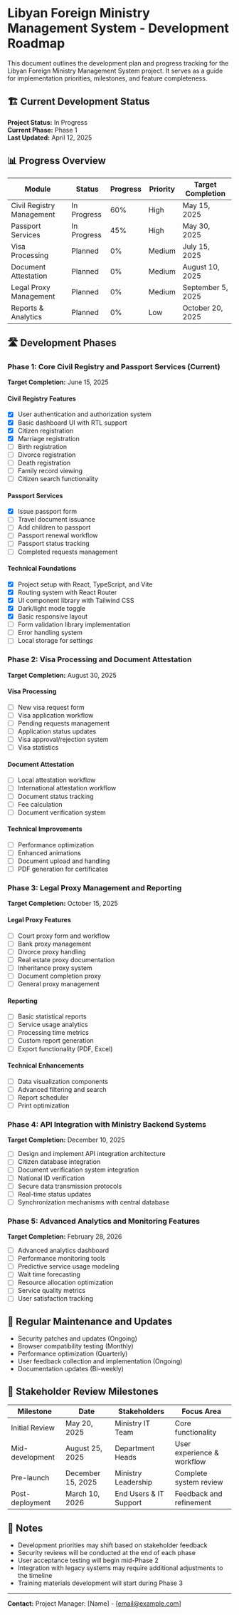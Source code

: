 # Libyan Foreign Ministry Management System - Development Roadmap

This document outlines the development plan and progress tracking for the Libyan Foreign Ministry Management System project. It serves as a guide for implementation priorities, milestones, and feature completeness.

## 🏗️ Current Development Status

**Project Status:** In Progress  
**Current Phase:** Phase 1  
**Last Updated:** April 12, 2025

## 📊 Progress Overview

| Module                    | Status      | Progress | Priority | Target Completion |
|---------------------------|-------------|----------|----------|------------------|
| Civil Registry Management | In Progress | 60%      | High     | May 15, 2025     |
| Passport Services         | In Progress | 45%      | High     | May 30, 2025     |
| Visa Processing           | Planned     | 0%       | Medium   | July 15, 2025    |
| Document Attestation      | Planned     | 0%       | Medium   | August 10, 2025  |
| Legal Proxy Management    | Planned     | 0%       | Medium   | September 5, 2025|
| Reports & Analytics       | Planned     | 0%       | Low      | October 20, 2025 |

## 🛣️ Development Phases

### Phase 1: Core Civil Registry and Passport Services (Current)
**Target Completion:** June 15, 2025

#### Civil Registry Features
- [x] User authentication and authorization system
- [x] Basic dashboard UI with RTL support
- [x] Citizen registration
- [x] Marriage registration
- [ ] Birth registration
- [ ] Divorce registration
- [ ] Death registration
- [ ] Family record viewing
- [ ] Citizen search functionality

#### Passport Services
- [x] Issue passport form
- [ ] Travel document issuance
- [ ] Add children to passport
- [ ] Passport renewal workflow
- [ ] Passport status tracking
- [ ] Completed requests management

#### Technical Foundations
- [x] Project setup with React, TypeScript, and Vite
- [x] Routing system with React Router
- [x] UI component library with Tailwind CSS
- [x] Dark/light mode toggle
- [x] Basic responsive layout
- [ ] Form validation library implementation
- [ ] Error handling system
- [ ] Local storage for settings

### Phase 2: Visa Processing and Document Attestation
**Target Completion:** August 30, 2025

#### Visa Processing
- [ ] New visa request form
- [ ] Visa application workflow
- [ ] Pending requests management
- [ ] Application status updates
- [ ] Visa approval/rejection system
- [ ] Visa statistics

#### Document Attestation
- [ ] Local attestation workflow
- [ ] International attestation workflow
- [ ] Document status tracking
- [ ] Fee calculation
- [ ] Document verification system

#### Technical Improvements
- [ ] Performance optimization
- [ ] Enhanced animations
- [ ] Document upload and handling
- [ ] PDF generation for certificates

### Phase 3: Legal Proxy Management and Reporting
**Target Completion:** October 15, 2025

#### Legal Proxy Features
- [ ] Court proxy form and workflow
- [ ] Bank proxy management
- [ ] Divorce proxy handling
- [ ] Real estate proxy documentation
- [ ] Inheritance proxy system
- [ ] Document completion proxy
- [ ] General proxy management

#### Reporting
- [ ] Basic statistical reports
- [ ] Service usage analytics
- [ ] Processing time metrics
- [ ] Custom report generation
- [ ] Export functionality (PDF, Excel)

#### Technical Enhancements
- [ ] Data visualization components
- [ ] Advanced filtering and search
- [ ] Report scheduler
- [ ] Print optimization

### Phase 4: API Integration with Ministry Backend Systems
**Target Completion:** December 10, 2025

- [ ] Design and implement API integration architecture
- [ ] Citizen database integration
- [ ] Document verification system integration
- [ ] National ID verification
- [ ] Secure data transmission protocols
- [ ] Real-time status updates
- [ ] Synchronization mechanisms with central database

### Phase 5: Advanced Analytics and Monitoring Features
**Target Completion:** February 28, 2026

- [ ] Advanced analytics dashboard
- [ ] Performance monitoring tools
- [ ] Predictive service usage modeling
- [ ] Wait time forecasting
- [ ] Resource allocation optimization
- [ ] Service quality metrics
- [ ] User satisfaction tracking

## 🔄 Regular Maintenance and Updates

- Security patches and updates (Ongoing)
- Browser compatibility testing (Monthly)
- Performance optimization (Quarterly)
- User feedback collection and implementation (Ongoing)
- Documentation updates (Bi-weekly)

## 👥 Stakeholder Review Milestones

| Milestone | Date | Stakeholders | Focus Area |
|-----------|------|--------------|------------|
| Initial Review | May 20, 2025 | Ministry IT Team | Core functionality |
| Mid-development | August 25, 2025 | Department Heads | User experience & workflow |
| Pre-launch | December 15, 2025 | Ministry Leadership | Complete system review |
| Post-deployment | March 10, 2026 | End Users & IT Support | Feedback and refinement |

## 📝 Notes

- Development priorities may shift based on stakeholder feedback
- Security reviews will be conducted at the end of each phase
- User acceptance testing will begin mid-Phase 2
- Integration with legacy systems may require additional adjustments to the timeline
- Training materials development will start during Phase 3

---

**Contact:** Project Manager: [Name] - [email@example.com]